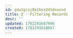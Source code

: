 ```yaml
---
id: gdw1gcsj8a1kez2d1dxwsnd
title: 2 - Filtering Records
desc: ''
updated: 1702291687906
created: 1702291618067
---
```

